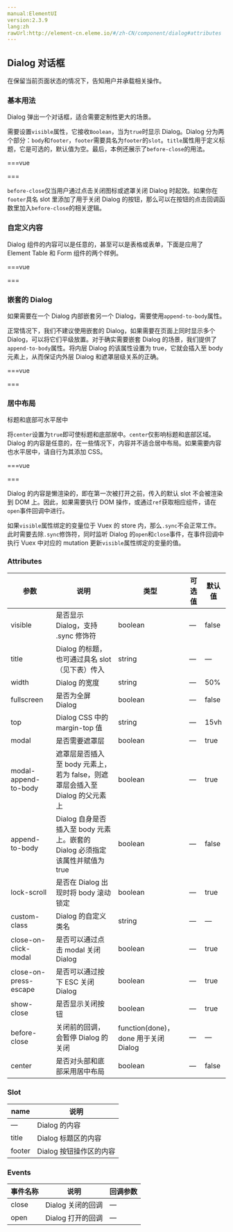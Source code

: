 ```yaml
---
manual:ElementUI
version:2.3.9
lang:zh
rawUrl:http://element-cn.eleme.io/#/zh-CN/component/dialog#attributes
---
```



## Dialog 对话框<a name="dialog-dui-hua-kuang"></a>


在保留当前页面状态的情况下，告知用户并承载相关操作。


### 基本用法<a name="ji-ben-yong-fa"></a>


Dialog 弹出一个对话框，适合需要定制性更大的场景。



需要设置`visible`属性，它接收`Boolean`，当为`true`时显示 Dialog。Dialog 分为两个部分：`body`和`footer`，`footer`需要具名为`footer`的`slot`。`title`属性用于定义标题，它是可选的，默认值为空。最后，本例还展示了`before-close`的用法。


===vue
<template>
<el-button type="text" @click="dialogVisible = true">点击打开 Dialog</el-button>

<el-dialog
  title="提示"
  :visible.sync="dialogVisible"
  width="30%"
  :before-close="handleClose">
  <span>这是一段信息</span>
  <span slot="footer" class="dialog-footer">
    <el-button @click="dialogVisible = false">取 消</el-button>
    <el-button type="primary" @click="dialogVisible = false">确 定</el-button>
  </span>
</el-dialog>
</template>


<script>
module.exports =  {
    data() {
      return {
        dialogVisible: false
      };
    },
    methods: {
      handleClose(done) {
        this.$confirm('确认关闭？')
          .then(_ => {
            done();
          })
          .catch(_ => {});
      }
    }
  };
</script>


===





`before-close`仅当用户通过点击关闭图标或遮罩关闭 Dialog 时起效。如果你在`footer`具名 slot 里添加了用于关闭 Dialog 的按钮，那么可以在按钮的点击回调函数里加入`before-close`的相关逻辑。



### 自定义内容<a name="zi-ding-yi-nei-rong"></a>


Dialog 组件的内容可以是任意的，甚至可以是表格或表单，下面是应用了 Element Table 和 Form 组件的两个样例。

===vue
<template>
<!-- Table -->
<el-button type="text" @click="dialogTableVisible = true">打开嵌套表格的 Dialog</el-button>

<el-dialog title="收货地址" :visible.sync="dialogTableVisible">
  <el-table :data="gridData">
    <el-table-column property="date" label="日期" width="150"></el-table-column>
    <el-table-column property="name" label="姓名" width="200"></el-table-column>
    <el-table-column property="address" label="地址"></el-table-column>
  </el-table>
</el-dialog>

<!-- Form -->
<el-button type="text" @click="dialogFormVisible = true">打开嵌套表单的 Dialog</el-button>

<el-dialog title="收货地址" :visible.sync="dialogFormVisible">
  <el-form :model="form">
    <el-form-item label="活动名称" :label-width="formLabelWidth">
      <el-input v-model="form.name" auto-complete="off"></el-input>
    </el-form-item>
    <el-form-item label="活动区域" :label-width="formLabelWidth">
      <el-select v-model="form.region" placeholder="请选择活动区域">
        <el-option label="区域一" value="shanghai"></el-option>
        <el-option label="区域二" value="beijing"></el-option>
      </el-select>
    </el-form-item>
  </el-form>
  <div slot="footer" class="dialog-footer">
    <el-button @click="dialogFormVisible = false">取 消</el-button>
    <el-button type="primary" @click="dialogFormVisible = false">确 定</el-button>
  </div>
</el-dialog>
</template>


<script>
module.exports =  {
    data() {
      return {
        gridData: [{
          date: '2016-05-02',
          name: '王小虎',
          address: '上海市普陀区金沙江路 1518 弄'
        }, {
          date: '2016-05-04',
          name: '王小虎',
          address: '上海市普陀区金沙江路 1518 弄'
        }, {
          date: '2016-05-01',
          name: '王小虎',
          address: '上海市普陀区金沙江路 1518 弄'
        }, {
          date: '2016-05-03',
          name: '王小虎',
          address: '上海市普陀区金沙江路 1518 弄'
        }],
        dialogTableVisible: false,
        dialogFormVisible: false,
        form: {
          name: '',
          region: '',
          date1: '',
          date2: '',
          delivery: false,
          type: [],
          resource: '',
          desc: ''
        },
        formLabelWidth: '120px'
      };
    }
  };
</script>


===




### 嵌套的 Dialog<a name="qian-tao-de-dialog"></a>


如果需要在一个 Dialog 内部嵌套另一个 Dialog，需要使用`append-to-body`属性。



正常情况下，我们不建议使用嵌套的 Dialog，如果需要在页面上同时显示多个 Dialog，可以将它们平级放置。对于确实需要嵌套 Dialog 的场景，我们提供了`append-to-body`属性。将内层 Dialog 的该属性设置为 true，它就会插入至 body 元素上，从而保证内外层 Dialog 和遮罩层级关系的正确。


===vue
<template>
  <el-button type="text" @click="outerVisible = true">点击打开外层 Dialog</el-button>
  
  <el-dialog title="外层 Dialog" :visible.sync="outerVisible">
    <el-dialog
      width="30%"
      title="内层 Dialog"
      :visible.sync="innerVisible"
      append-to-body>
    </el-dialog>
    <div slot="footer" class="dialog-footer">
      <el-button @click="outerVisible = false">取 消</el-button>
      <el-button type="primary" @click="innerVisible = true">打开内层 Dialog</el-button>
    </div>
  </el-dialog>
</template>

<script>
module.exports =  {
    data() {
      return {
        outerVisible: false,
        innerVisible: false
      };
    }
  }
</script>


===




### 居中布局<a name="ju-zhong-bu-ju"></a>


标题和底部可水平居中



将`center`设置为`true`即可使标题和底部居中。`center`仅影响标题和底部区域。Dialog 的内容是任意的，在一些情况下，内容并不适合居中布局。如果需要内容也水平居中，请自行为其添加 CSS。


===vue
<template>
<el-button type="text" @click="centerDialogVisible = true">点击打开 Dialog</el-button>

<el-dialog
  title="提示"
  :visible.sync="centerDialogVisible"
  width="30%"
  center>
  <span>需要注意的是内容是默认不居中的</span>
  <span slot="footer" class="dialog-footer">
    <el-button @click="centerDialogVisible = false">取 消</el-button>
    <el-button type="primary" @click="centerDialogVisible = false">确 定</el-button>
  </span>
</el-dialog>
</template>


<script>
module.exports =  {
    data() {
      return {
        centerDialogVisible: false
      };
    }
  };
</script>


===





Dialog 的内容是懒渲染的，即在第一次被打开之前，传入的默认 slot 不会被渲染到 DOM 上。因此，如果需要执行 DOM 操作，或通过`ref`获取相应组件，请在`open`事件回调中进行。




如果`visible`属性绑定的变量位于 Vuex 的 store 内，那么`.sync`不会正常工作。此时需要去除`.sync`修饰符，同时监听 Dialog 的`open`和`close`事件，在事件回调中执行 Vuex 中对应的 mutation 更新`visible`属性绑定的变量的值。



### Attributes<a name="attributes"></a>
参数 | 说明 | 类型 | 可选值 | 默认值 
 ---  |  ---  |  ---  |  ---  |  ---  | 
visible | 是否显示 Dialog，支持 .sync 修饰符 | boolean | — | false 
title | Dialog 的标题，也可通过具名 slot （见下表）传入 | string | — | — 
width | Dialog 的宽度 | string | — | 50% 
fullscreen | 是否为全屏 Dialog | boolean | — | false 
top | Dialog CSS 中的 margin-top 值 | string | — | 15vh 
modal | 是否需要遮罩层 | boolean | — | true 
modal-append-to-body | 遮罩层是否插入至 body 元素上，若为 false，则遮罩层会插入至 Dialog 的父元素上 | boolean | — | true 
append-to-body | Dialog 自身是否插入至 body 元素上。嵌套的 Dialog 必须指定该属性并赋值为 true | boolean | — | false 
lock-scroll | 是否在 Dialog 出现时将 body 滚动锁定 | boolean | — | true 
custom-class | Dialog 的自定义类名 | string | — | — 
close-on-click-modal | 是否可以通过点击 modal 关闭 Dialog | boolean | — | true 
close-on-press-escape | 是否可以通过按下 ESC 关闭 Dialog | boolean | — | true 
show-close | 是否显示关闭按钮 | boolean | — | true 
before-close | 关闭前的回调，会暂停 Dialog 的关闭 | function(done)，done 用于关闭 Dialog | — | — 
center | 是否对头部和底部采用居中布局 | boolean | — | false 


### Slot<a name="slot"></a>
name | 说明 
 ---  |  ---  | 
— | Dialog 的内容 
title | Dialog 标题区的内容 
footer | Dialog 按钮操作区的内容 


### Events<a name="events"></a>
事件名称 | 说明 | 回调参数 
 ---  |  ---  |  ---  | 
close | Dialog 关闭的回调 | — 
open | Dialog 打开的回调 | — 

